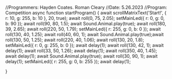 //Programmers: Hayden Coates. Roman Cleary
//Date: 5.26.2023 
//Program: Competition 
async function startProgram() { 
await scrollMatrixText('Start!', { r: 10, g: 255, b: 10 }, 20, true); 
await roll(0, 75, 2.05); 
setMainLed({ r: 0, g: 0, b: 90 }); 
await roll(90, 80, 1.5); await Sound.Animal.play(true); 
await roll(180, 39, 2.65); await roll(220, 50, 1.79); 
setMainLed({ r: 255, g: 0, b: 0 });
await roll(130, 40, 1.25); await roll(40, 60, 1);
await Sound.Animal.play(true);await roll(130, 50, 1.25); 
await roll(220, 40, 1.06); await roll(130, 20, 1.8); 
setMainLed({ r: 0, g: 255, b: 0 });
await delay(1);
await roll(130, 42, 1);
await delay(1);
await roll(33, 50, 1.26);
await delay(1);
await roll(350, 40, 1.45);
await delay(1);
await Sound.Animal.play(true);
await roll(30, 90, 1);
await delay(1);
setMainLed({ r: 255, g: 0, b: 255 });
await delay(1);

}

